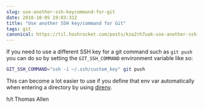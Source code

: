 ```yaml
---
slug: use-another-ssh-keycommand-for-git
date: 2018-10-05 19:03:31Z
title: "Use another SSH key/command for Git"
tags: git
canonical: https://til.hashrocket.com/posts/kza2rh7uak-use-another-ssh-keycommand-for-git
---
```



If you need to use a different SSH key for a git command such as `git push` you can do so by setting the `GIT_SSH_COMMAND` environment variable like so:

```bash
GIT_SSH_COMMAND="ssh -i ~/.ssh/custom_key" git push
```

This can become a lot easier to use if you define that env var automatically when entering a directory by using [direnv](https://github.com/direnv/direnv).

h/t Thomas Allen
